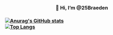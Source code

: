<h3 align="Center">👋 Hi, I’m @25Braeden<h3>

[![Anurag's GitHub stats](https://github-readme-stats.vercel.app/api?username=25Braeden&theme=synthwave)](https://github.com/anuraghazra/github-readme-stats)<br>
[![Top Langs](https://github-readme-stats.vercel.app/api/top-langs/?username=25Braeden&layout=compact&theme=synthwave&hide=tex,html)](https://github.com/anuraghazra/github-readme-stats)
